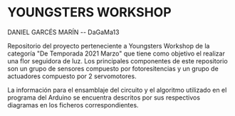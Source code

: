 # YOUNGSTERS WORKSHOP
DANIEL GARCÉS MARÍN -- DaGaMa13

Repositorio del proyecto perteneciente a Youngsters Workshop de la categoría "De Temporada 2021 Marzo" que tiene como objetivo el realizar una flor seguidora de luz. Los principales componentes de este repositorio son un grupo de sensores compuesto por fotoresitencias y un grupo de actuadores compuesto por 2 servomotores. 

La información para el ensamblaje del circuito y el algoritmo utilizado en el programa del Arduino se encuentra descritos por sus respectivos diagramas en los ficheros correspondientes.

